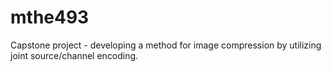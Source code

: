 # mthe493
Capstone project - developing a method for image compression by utilizing joint source/channel encoding.
